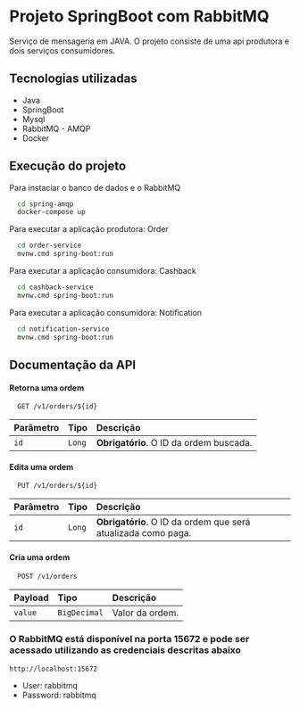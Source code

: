 
# Projeto SpringBoot com RabbitMQ

Serviço de mensageria em JAVA. O projeto consiste de uma api produtora e dois serviços consumidores.


## Tecnologias utilizadas

- Java
- SpringBoot
- Mysql
- RabbitMQ - AMQP 
- Docker


## Execução do projeto

Para instaciar o banco de dados e o RabbitMQ

```bash
  cd spring-amqp
  docker-compose up
```



Para executar a aplicação produtora: Order

```bash
  cd order-service
  mvnw.cmd spring-boot:run
```


Para executar a aplicação consumidora: Cashback

```bash
  cd cashback-service
  mvnw.cmd spring-boot:run
```


Para executar a aplicação consumidora: Notification

```bash
  cd notification-service
  mvnw.cmd spring-boot:run
```
## Documentação da API

#### Retorna uma ordem

```http
  GET /v1/orders/${id}
```

| Parâmetro   | Tipo       | Descrição                                   |
| :---------- | :--------- | :------------------------------------------ |
| `id`      | `Long` | **Obrigatório**. O ID da ordem buscada. |

#### Edita uma ordem

```http
  PUT /v1/orders/${id}
```

| Parâmetro   | Tipo       | Descrição                           |
| :---------- | :--------- | :---------------------------------- |
| `id` | `Long` | **Obrigatório**. O ID da ordem que será atualizada como paga. |

#### Cria uma ordem

```http
  POST /v1/orders
```

| Payload   | Tipo       | Descrição                           |
| :---------- | :--------- | :---------------------------------- |
| `value` | `BigDecimal` | Valor da ordem. |





### O RabbitMQ está disponível na porta 15672 e pode ser acessado utilizando as credenciais descritas abaixo
    http://localhost:15672

- User: rabbitmq
- Password: rabbitmq
  
  

